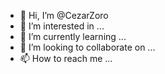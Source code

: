 - 👋 Hi, I’m @CezarZoro
- 👀 I’m interested in ...
- 🌱 I’m currently learning ...
- 💞️ I’m looking to collaborate on ...
- 📫 How to reach me ...

<!---
CezarZoro/CezarZoro is a ✨ special ✨ repository because its `README.md` (this file) appears on your GitHub profile.
You can click the Preview link to take a look at your changes.
--->

